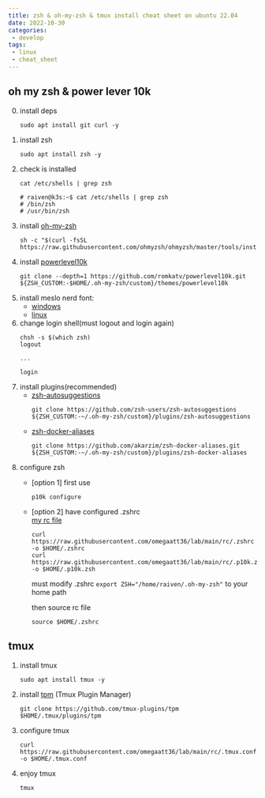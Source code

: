 ```yaml
---
title: zsh & oh-my-zsh & tmux install cheat sheet on ubuntu 22.04
date: 2022-10-30
categories:
 - develop
tags:
 - linux
 - cheat_sheet
---
```


## oh my zsh & power lever 10k

0. install deps
    ```shell
    sudo apt install git curl -y
    ```
1. install zsh
    ```shell
    sudo apt install zsh -y
    ```
2. check is installed
    ```shell
    cat /etc/shells | grep zsh

    # raiven@k3s:~$ cat /etc/shells | grep zsh
    # /bin/zsh
    # /usr/bin/zsh
    ```
3. install [oh-my-zsh](https://github.com/ohmyzsh/ohmyzsh#basic-installation)
    ```shell
    sh -c "$(curl -fsSL https://raw.githubusercontent.com/ohmyzsh/ohmyzsh/master/tools/install.sh)"
    ```
4. install [powerlevel10k](https://github.com/romkatv/powerlevel10k#oh-my-zsh)
    ```shell
    git clone --depth=1 https://github.com/romkatv/powerlevel10k.git ${ZSH_CUSTOM:-$HOME/.oh-my-zsh/custom}/themes/powerlevel10k
    ```
5. install meslo nerd font:
    - [windows](https://gist.githubusercontent.com/romkatv/aa7a70fe656d8b655e3c324eb10f6a8b/raw/install_meslo_wsl.sh)
    - [linux](https://gist.github.com/matthewjberger/7dd7e079f282f8138a9dc3b045ebefa0)
6. change login shell(must logout and login again)
    ```shell
    chsh -s $(which zsh)
    logout

    ...

    login
    ```
7. install plugins(recommended)
    - [zsh-autosuggestions](https://github.com/zsh-users/zsh-autosuggestions/blob/master/INSTALL.md#oh-my-zsh)
        ```shell
        git clone https://github.com/zsh-users/zsh-autosuggestions ${ZSH_CUSTOM:-~/.oh-my-zsh/custom}/plugins/zsh-autosuggestions
        ```
    - [zsh-docker-aliases](https://github.com/akarzim/zsh-docker-aliases#with-oh-my-zsh)
        ```shell
        git clone https://github.com/akarzim/zsh-docker-aliases.git ${ZSH_CUSTOM:-~/.oh-my-zsh/custom}/plugins/zsh-docker-aliases
        ```
8. configure zsh  
    - [option 1] first use
        ```shell
        p10k configure
        ```
    - [option 2] have configured .zshrc  
        [my rc file](https://github.com/omegaatt36/lab/blob/main/rc/.zshrc)
        ```shell
        curl https://raw.githubusercontent.com/omegaatt36/lab/main/rc/.zshrc -o $HOME/.zshrc
        curl https://raw.githubusercontent.com/omegaatt36/lab/main/rc/.p10k.zsh -o $HOME/.p10k.zsh
        ```

        must modify .zshrc ```export ZSH="/home/raiven/.oh-my-zsh"``` to your home path

        then source rc file
        ```shell
        source $HOME/.zshrc
        ```

## tmux
1. install tmux
    ```shell
    sudo apt install tmux -y
    ```
2. install [tpm](https://github.com/tmux-plugins/tpm) (Tmux Plugin Manager)
    ```shell
    git clone https://github.com/tmux-plugins/tpm $HOME/.tmux/plugins/tpm
    ```
3. configure tmux
    ```shell
    curl https://raw.githubusercontent.com/omegaatt36/lab/main/rc/.tmux.conf -o $HOME/.tmux.conf
    ```
4. enjoy tmux
    ```shell
    tmux
    ```
